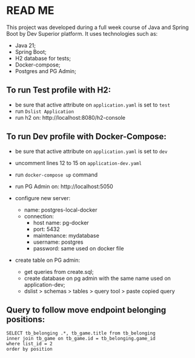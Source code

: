 # READ ME

This project was developed during a full week course of Java and Spring Boot by Dev Superior platform.
It uses technologies such as:
- Java 21;
- Spring Boot;
- H2 database for tests;
- Docker-compose;
- Postgres and PG Admin;

## To run Test profile with H2:
- be sure that active attribute on `application.yaml` is set to `test`
- run `Dslist Application`
- run h2 on: http://localhost:8080/h2-console

## To run Dev profile with Docker-Compose:
- be sure that active attribute on `application.yaml` is set to `dev`
- uncomment lines 12 to 15 on `application-dev.yaml`
- run `docker-compose up` command
- run PG Admin on: http://localhost:5050
- configure new server:
  - name: postgres-local-docker
  - connection: 
    - host name: pg-docker
    - port: 5432
    - maintenance: mydatabase
    - username: postgres
    - password: same used on docker file

- create table on PG admin:
  - get queries from create.sql;
  - create database on pg admin with the same name used on application-dev;
  - dslist > schemas > tables > query tool > paste copied query


## Query to follow move endpoint belonging positions:
```
SELECT tb_belonging .*, tb_game.title from tb_belonging
inner join tb_game on tb_game.id = tb_belonging.game_id
where list_id = 2
order by position
```